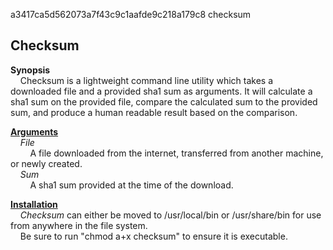 a3417ca5d562073a7f43c9c1aafde9c218a179c8  checksum

<h2>Checksum</h2>

<b>Synopsis</b>
    <br>
&nbsp;&nbsp;&nbsp;&nbsp;Checksum is a lightweight command line utility which takes a downloaded file and a provided sha1 sum as arguments. It will calculate a sha1 sum on the provided file, compare the calculated sum to the provided sum, and produce a human readable result based on the comparison.


<u><b>Arguments</b></u>
    <br>
    &nbsp;&nbsp;&nbsp;&nbsp;<i>File</i>
    <br>
    &nbsp;&nbsp;&nbsp;&nbsp;&nbsp;&nbsp;&nbsp;&nbsp;A file downloaded from the internet, transferred from another machine, or newly created.
    <br>
    &nbsp;&nbsp;&nbsp;&nbsp;<i>Sum</i>
    <br>
    &nbsp;&nbsp;&nbsp;&nbsp;&nbsp;&nbsp;&nbsp;&nbsp;A sha1 sum provided at the time of the download.

<u><b>Installation</b></u>
<br>
&nbsp;&nbsp;&nbsp;&nbsp;<i>Checksum</i> can either be moved to /usr/local/bin or /usr/share/bin for use from anywhere in the file system.
<br>
&nbsp;&nbsp;&nbsp;&nbsp;Be sure to run "chmod a+x checksum" to ensure it is executable.
